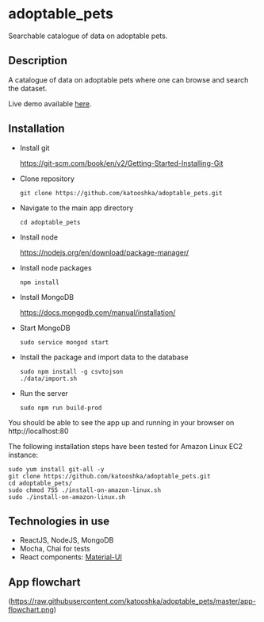 # adoptable_pets
Searchable catalogue of data on adoptable pets.

## Description

A catalogue of data on adoptable pets where one can browse and search the dataset. 

Live demo available [here](http://ec2-35-178-39-97.eu-west-2.compute.amazonaws.com/).

## Installation

* Install git
  
  https://git-scm.com/book/en/v2/Getting-Started-Installing-Git

* Clone repository

  `git clone https://github.com/katooshka/adoptable_pets.git`

* Navigate to the main app directory

  `cd adoptable_pets`

* Install node

  https://nodejs.org/en/download/package-manager/

* Install node packages

  `npm install`

* Install MongoDB

  https://docs.mongodb.com/manual/installation/

* Start MongoDB

  `sudo service mongod start`
* Install the package and import data to the database

  ```
  sudo npm install -g csvtojson
  ./data/import.sh
  ```
* Run the server

  `sudo npm run build-prod`

You should be able to see the app up and running in your browser on http://localhost:80

The following installation steps have been tested for Amazon Linux EC2 instance:

  ```
  sudo yum install git-all -y
  git clone https://github.com/katooshka/adoptable_pets.git
  cd adoptable_pets/
  sudo chmod 755 ./install-on-amazon-linux.sh
  sudo ./install-on-amazon-linux.sh
  ```
## Technologies in use
* ReactJS, NodeJS, MongoDB
* Mocha, Chai for tests
* React components: [Material-UI](http://www.material-ui.com/)

## App flowchart
(https://raw.githubusercontent.com/katooshka/adoptable_pets/master/app-flowchart.png)



